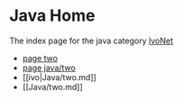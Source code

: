 # Java Home

The index page for the java category [IvoNet](http://www.ivonet.nl)
* [page two](two.md)  
* [page java/two](Java/two.md)
* [[ivo|Java/two.md]]
* [[Java/two.md]]